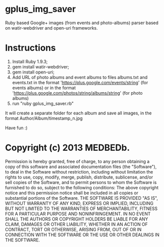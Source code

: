 gplus_img_saver
===============

Ruby based Google+ images (from events and photo-albums) parser based on watir-webdriver and open-uri frameworks.

Instructions
===============
1. Install Ruby 1.9.3;
2. gem install watir-webdriver;
3. gem install open-uri;
4. Add URL of photo albums and event albums to files albums.txt and events.txt in the format 'https://plus.google.com/events/string' (for events albums) or in the format 'https://plus.google.com/photos/string/albums/string' (for photo albums) 
5. run "ruby gplus_img_saver.rb"

It will create a separate folder for each album and save all images, in the format Author/Album/timestamp_n.jpg

Have fun :)

Copyright (c) 2013 MEDBEDb.
=========================
Permission is hereby granted, free of charge, to any person obtaining a copy of this software and associated documentation files (the "Software"), to deal in the Software without restriction, including without limitation the rights to use, copy, modify, merge, publish, distribute, sublicense, and/or sell copies of the Software, and to permit persons to whom the Software is furnished to do so, subject to the following conditions:
The above copyright notice and this permission notice shall be included in all copies or substantial portions of the Software.
THE SOFTWARE IS PROVIDED "AS IS", WITHOUT WARRANTY OF ANY KIND, EXPRESS OR IMPLIED, INCLUDING BUT NOT LIMITED TO THE WARRANTIES OF MERCHANTABILITY, FITNESS FOR A PARTICULAR PURPOSE AND NONINFRINGEMENT. IN NO EVENT SHALL THE AUTHORS OR COPYRIGHT HOLDERS BE LIABLE FOR ANY CLAIM, DAMAGES OR OTHER LIABILITY, WHETHER IN AN ACTION OF CONTRACT, TORT OR OTHERWISE, ARISING FROM, OUT OF OR IN CONNECTION WITH THE SOFTWARE OR THE USE OR OTHER DEALINGS IN THE SOFTWARE.
